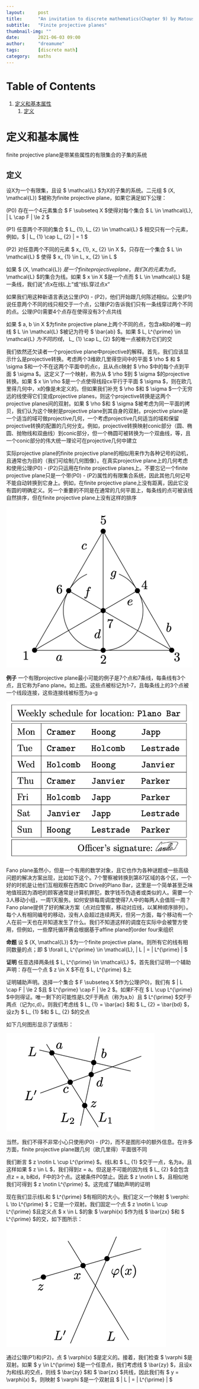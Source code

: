 ```yaml
---
layout:     post
title:      "An invitation to discrete mathematics(Chapter 9) by Matousek"
subtitle:   "Finite projective planes"
thumbnail-img: ""
date:       2021-06-03 09:00
author:     "dreamume"
tags: 		[discrete math]
category:   maths
---
```

<head>
    <script src="https://cdn.mathjax.org/mathjax/latest/MathJax.js?config=TeX-AMS-MML_HTMLorMML" type="text/javascript"></script>
    <script type="text/x-mathjax-config">
        MathJax.Hub.Config({
            tex2jax: {
            skipTags: ['script', 'noscript', 'style', 'textarea', 'pre'],
            inlineMath: [['$','$']]
            }
        });
    </script>
</head>

# Table of Contents

1.  [定义和基本属性](#org26c438d)
    1.  [定义](#org00539b3)


<a id="org26c438d"></a>

# 定义和基本属性

finite projective plane是带某些属性的有限集合的子集的系统


<a id="org00539b3"></a>

## 定义

设X为一个有限集，且设 $ \\mathcal{L} $为X的子集的系统。二元组 $ (X, \\mathcal{L}) $被称为finite projective plane，如果它满足如下公理：

(P0) 存在一个4元素集合 $ F \\subseteq X $使得对每个集合 $ L \\in \\mathcal{L}, \| L \\cap F \| \\le 2 $

(P1) 任意两个不同的集合 $ L_ {1}, L_ {2} \\in \\mathcal{L} $ 相交只有一个元素，例如，$ \| L_ {1} \\cap L_ {2} \| = 1 $

(P2) 对任意两个不同的元素 $ x_ {1}, x_ {2} \\in X $，只存在一个集合 $ L \\in \\mathcal{L} $ 使得 $ x_ {1} \\in L, x_ {2} \\in L $

如果 $ (X, \\mathcal{L}) $是一个finite projective plane，我们X的元素为点，$ \\mathcal{L} $的集合为线。如果 $ x \\in X $是一个点而 $ L \\in \\mathcal{L} $是一条线，我们说“点x在线L上“或“线L穿过点x“

如果我们用这种新语言表达公里(P0) - (P2)，他们开始跟几何陈述相似。公里(P1)说任意两个不同的线只相交于一个点，公理(P2)告诉我们只有一条线穿过两个不同的点。公理(P0)需要4个点存在使得没有3个点共线

如果 $ a, b \\in X $为finite projective plane上两个不同的点，包含a和b的唯一的线 $ L \\in \\mathcal{L} $被记为符号 $ \\bar{ab} $。如果 $ L, L^{\\prime} \\in \\mathcal{L} $为不同的线，$ L_ {1} \\cap L_ {2} $的唯一点被称为它们的交

我们依然还欠读者一个projective plane中projective的解释。首先，我们应该显示什么是projective转换。考虑两个3维欧几里得空间中的平面 $ \\rho $ 和 $ \\sigma $和一个不在这两个平面中的点c，且从点c映射 $ \\rho $中的每个点到平面 $ \\sigma $。这定义了一个映射，称为从 $ \\rho $到 $ \\sigma $的projective转换。如果 $ x \\in \\rho $是一个点使得线段cx平行于平面 $ \\sigma $，则在欧几里得几何中，x的像是未定义的。但如果我们补充 $ \\rho $和 $ \\sigma $一个无穷远的线使得它们变成projective planes，则这个projective转换是这两个projective planes间的双射。如果 $ \\rho $和 $ \\sigma $被考虑为同一平面的拷贝，我们认为这个映射是projective plane到其自身的双射。projective plane是一个适当的域可做projective几何，一个考虑projective几何适当的域和保留projective转换的配置的几何分支。例如，projective转换映射conic部分（圆、椭圆、抛物线和双曲线）到conic部分，但一个椭圆可被转换为一个双曲线，等，且一个conic部分的伟大统一理论可在projective几何中建立

实际projective plane的finite projective plane的相似用来作为各种记号的动机，且通常也为目的（我们可绘制几何图像）。在真实projective plane上的几何考虑和使用公理(P0) - (P2)只运用在finite projective planes上。不要忘记一个finite projective plane只是一个带(P0) - (P2)属性的有限集合系统，因此其他几何记号不能自动转换到它身上。例如，在finite projective plane上没有距离，因此它没有圆的明确定义。另一个重要的不同是在通常的几何平面上，每条线的点可被该线自然排序，但在finite projective plane上没有这样的排序

![img](../img/the_fano_plane.png)

**例子** 一个有限projective plane最小可能的例子是7个点和7条线，每条线有3个点，且它称为Fano plane。如上图。这些点被标记为1-7，且每条线上的3个点被一个线段连接，这些连接线被标签为a-g

![img](../img/weekly_schedule_for_location_plano_bar.png)

Fano plane虽然小，但是一个有用的数学对象，且它也作为各种谜题或一些高级问题的解决方案出现，比如如下这个。7个警察被转换到第87区域的各个区，一个好的时机是让他们互相观察在西南C Drive的Plano Bar，这里是一个简单甚至乏味地值班因为酒吧的顾客通常是计算机罪犯，数字钱币伪造者或类似的人。需要一个3人移动小组，一周1天服务。如何安排每周调度使得7人中的每两人会值班一周？Fano plane提供了好的解决方案（点对应警察，移动对应线，以某种顺序排列）。每个人有相同编号的移动，没有人会超过连续两天，但另一方面，每个移动有一个人在前一天也在并知道发生了什么。我们不知道这样的调度在实际中会被警方使用，但例如，一些摩托循环赛会根据基于affine plane的order four来组织

**命题** 设 $ (X, \\mathcal{L}) $为一个finite projective plane。则所有它的线有相同数量的点；即 $ \\forall L, L^{\\prime} \\in \\mathcal{L}, \| L \| = \| L^{\\prime} \| $

**证明** 任意选择两条线 $ L, L^{\\prime} \\in \\mathcal{L} $，首先我们证明一个辅助声明：存在一个点 $ z \\in X $不在 $ L, L^{\\prime} $上

证明辅助声明。选择一个集合 $ F \\subseteq X $作为公理(P0)，我们有 $ \| L \\cap F \| \\le 2 $且 $ L^{\\prime} \\cap F \| \\le 2 $。如果F不在 $ L \\cup L^{\\prime} $中则得证。唯一剩下的可能性是L交F于两点（称为a,b）且 $ L^{\\prime} $交F于两点（记为c,d）。则我们考虑线 $ L_ {1} = \\bar{ac} $和 $ L_ {2} = \\bar{bd} $，设z为 $ L_ {1} $和 $ L_ {2} $的交点

如下几何图形显示了该情形：

![img](../img/two_lines_in_a_finite_projective_plane.png)

当然，我们不得不非常小心只使用(P0) - (P2)，而不是图形中的额外信息。在许多方面，finite projective plane跟几何（欧几里得）平面很不同

我们断言 $ z \\notin L \\cup L^{\\prime} $。线L和 $ L_ {1} $交于一点，名为a，且这样如果 $ z \\in L $，我们得到z = a。但这是不可能的因为线 $ L_ {2} $会包含点z = a, b和d，F中的3个点。这被条件P0禁止。因此 $ z \\notin L $，且相似地我们可得到 $ z \\notin L^{\\prime} $。这完成了辅助声明的证明

现在我们显示线L和 $ L^{\\prime} $有相同的大小。我们定义一个映射 $ \\verphi: L \\to L^{\\prime} $；它是一个双射。我们固定一个点 $ z \\notin L \\cup L^{\\prime} $且定义点 $ x \\in L $的象 $ \\varphi(x) $作为线 $ \\bar{zx} $和 $ L^{\\prime} $的交，如下图所示：

![img](../img/proof_proposition_of_finite_projective_plane.png)

通过公理(P1)和(P2)，点 $ \\varphi(x) $是定义的。接着，我们检查 $ \\varphi $是双射。如果 $ y \\in L^{\\prime} $是一个任意点，我们考虑线 $ \\bar{zy} $，且设x为和线L的交点，则线 $ \\bar{zy} $和 $ \\bar{zx} $共线，因此我们有 $ y = \\varphi(x) $，则映射 $ \\varphi $是一个双射且 $ \| L \| = \| L^{\\prime} \| $
